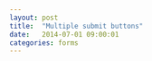 ```yaml
---
layout: post
title:  "Multiple submit buttons"
date:   2014-07-01 09:00:01
categories: forms
---
```


